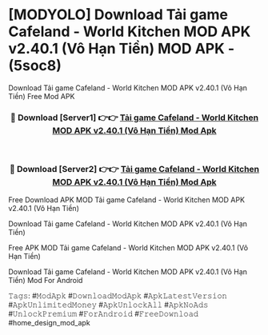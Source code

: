 # [MODYOLO] Download Tải game Cafeland - World Kitchen MOD APK v2.40.1 (Vô Hạn Tiền) MOD APK - (5soc8)
Download Tải game Cafeland - World Kitchen MOD APK v2.40.1 (Vô Hạn Tiền) Free Mod APK

<div align="center">
<h3>🔴 Download [Server1] 👉👉 <a href="https://apk-comot.site?title=Tải_game_Cafeland_-_World_Kitchen_MOD_APK_v2.40.1_(Vô_Hạn_Tiền)">Tải game Cafeland - World Kitchen MOD APK v2.40.1 (Vô Hạn Tiền) Mod Apk</a></h3><br>

<h3>🔴 Download [Server2] 👉👉 <a href="https://apk-comot.site?title=Tải_game_Cafeland_-_World_Kitchen_MOD_APK_v2.40.1_(Vô_Hạn_Tiền)">Tải game Cafeland - World Kitchen MOD APK v2.40.1 (Vô Hạn Tiền) Mod Apk</a></h3>
</div>


Free Download APK MOD Tải game Cafeland - World Kitchen MOD APK v2.40.1 (Vô Hạn Tiền)

Download Tải game Cafeland - World Kitchen MOD APK v2.40.1 (Vô Hạn Tiền) 

Free APK MOD Tải game Cafeland - World Kitchen MOD APK v2.40.1 (Vô Hạn Tiền) 

Download Tải game Cafeland - World Kitchen MOD APK v2.40.1 (Vô Hạn Tiền) Mod For Android

𝚃𝚊𝚐𝚜: #𝙼𝚘𝚍𝙰𝚙𝚔 #𝙳𝚘𝚠𝚗𝚕𝚘𝚊𝚍𝙼𝚘𝚍𝙰𝚙𝚔 #𝙰𝚙𝚔𝙻𝚊𝚝𝚎𝚜𝚝𝚅𝚎𝚛𝚜𝚒𝚘𝚗 #𝙰𝚙𝚔𝚄𝚗𝚕𝚒𝚖𝚒𝚝𝚎𝚍𝙼𝚘𝚗𝚎𝚢 #𝙰𝚙𝚔𝚄𝚗𝚕𝚘𝚌𝚔𝙰𝚕𝚕 #𝙰𝚙𝚔𝙽𝚘𝙰𝚍𝚜 #𝚄𝚗𝚕𝚘𝚌𝚔𝙿𝚛𝚎𝚖𝚒𝚞𝚖 #𝙵𝚘𝚛𝙰𝚗𝚍𝚛𝚘𝚒𝚍 #𝙵𝚛𝚎𝚎𝙳𝚘𝚠𝚗𝚕𝚘𝚊𝚍 #home_design_mod_apk